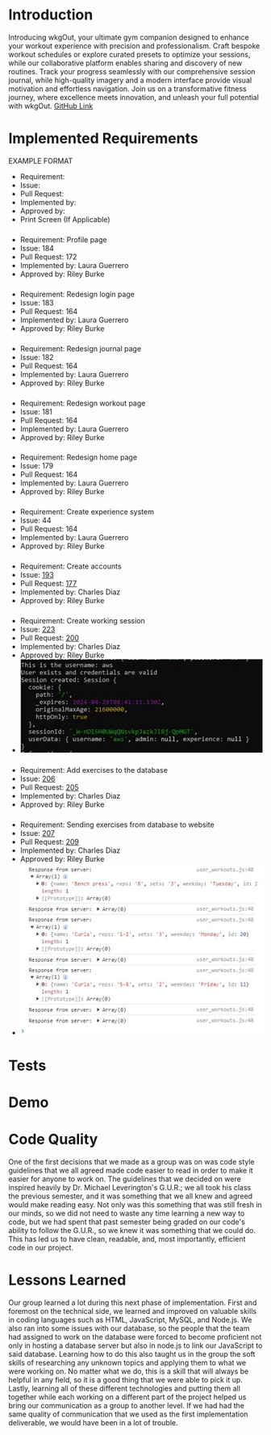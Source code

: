 # Introduction
Introducing wkgOut, your ultimate gym companion designed to enhance your workout experience with precision and professionalism. Craft bespoke workout schedules or explore curated presets to optimize your sessions, while our collaborative platform enables sharing and discovery of new routines. Track your progress seamlessly with our comprehensive session journal, while high-quality imagery and a modern interface provide visual motivation and effortless navigation. Join us on a transformative fitness journey, where excellence meets innovation, and unleash your full potential with wkgOut.
[GitHub Link](https://github.com/rjb489/CS386-wkgOut/blob/main/Deliverables/D6-Implementation2.md)

# Implemented Requirements

EXAMPLE FORMAT
- Requirement:
- Issue:
- Pull Request:
- Implemented by:
- Approved by:
- Print Screen (If Applicable)

###

- Requirement: Profile page
- Issue: 184
- Pull Request: 172
- Implemented by: Laura Guerrero
- Approved by: Riley Burke

###

- Requirement: Redesign login page
- Issue: 183
- Pull Request: 164
- Implemented by: Laura Guerrero
- Approved by: Riley Burke

###

- Requirement: Redesign journal page
- Issue: 182
- Pull Request: 164
- Implemented by: Laura Guerrero
- Approved by: Riley Burke

###

- Requirement: Redesign workout page
- Issue: 181
- Pull Request: 164
- Implemented by: Laura Guerrero
- Approved by: Riley Burke

###

- Requirement: Redesign home page
- Issue: 179
- Pull Request: 164
- Implemented by: Laura Guerrero
- Approved by: Riley Burke

###

- Requirement: Create experience system
- Issue: 44
- Pull Request: 164
- Implemented by: Laura Guerrero
- Approved by: Riley Burke

###

- Requirement: Create accounts 
- Issue: [193](https://github.com/rjb489/CS386-wkgOut/issues/193)
- Pull Request: [177](https://github.com/rjb489/CS386-wkgOut/pull/177)
- Implemented by: Charles Diaz
- Approved by: Riley Burke

###

- Requirement: Create working session
- Issue: [223](https://github.com/rjb489/CS386-wkgOut/issues/223)
- Pull Request: [200](https://github.com/rjb489/CS386-wkgOut/pull/200)
- Implemented by: Charles Diaz
- Approved by: Riley Burke
- ![picture of sessions](https://github.com/rjb489/CS386-wkgOut/blob/main/Extra%20Files/images/sessions.JPG)



###

- Requirement: Add exercises to the database
- Issue: [206](https://github.com/rjb489/CS386-wkgOut/issues/206)
- Pull Request: [205](https://github.com/rjb489/CS386-wkgOut/pull/205)
- Implemented by: Charles Diaz
- Approved by: Riley Burke


###

- Requirement: Sending exercises from database to website
- Issue: [207](https://github.com/rjb489/CS386-wkgOut/issues/207)
- Pull Request: [209](https://github.com/rjb489/CS386-wkgOut/pull/209)
- Implemented by: Charles Diaz
- Approved by: Riley Burke
- ![picture of console](https://github.com/rjb489/CS386-wkgOut/blob/main/Extra%20Files/images/exercises-from-server.JPG)



# Tests

# Demo

# Code Quality
One of the first decisions that we made as a group was on was code style guidelines that we all agreed made code easier to read in order to make it easier for anyone to work on. The guidelines that we decided on were inspired heavily by Dr. Michael Leverington's G.U.R.; we all took his class the previous semester, and it was something that we all knew and agreed would make reading easy. Not only was this something that was still fresh in our minds, so we did not need to waste any time learning a new way to code, but we had spent that past semester being graded on our code's ability to follow the G.U.R., so we knew it was something that we could do. This has led us to have clean, readable, and, most importantly, efficient code in our project.

# Lessons Learned
Our group learned a lot during this next phase of implementation. First and foremost on the technical side, we learned and improved on valuable skills in coding languages such as HTML, JavaScript, MySQL, and Node.js. We also ran into some issues with our database, so the people that the team had assigned to work on the database were forced to become proficient not only in hosting a database server but also in node.js to link our JavaScript to said database. Learning how to do this also taught us in the group the soft skills of researching any unknown topics and applying them to what we were working on. No matter what we do, this is a skill that will always be helpful in any field, so it is a good thing that we were able to pick it up. Lastly, learning all of these different technologies and putting them all together while each working on a different part of the project helped us bring our communication as a group to another level. If we had had the same quality of communication that we used as the first implementation deliverable, we would have been in a lot of trouble.
